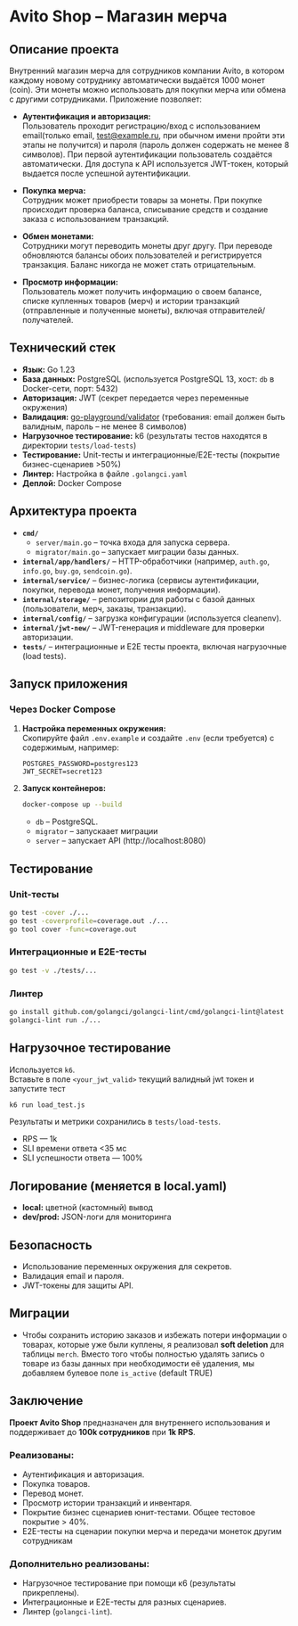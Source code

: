 # Avito Shop – Магазин мерча

## Описание проекта

Внутренний магазин мерча для сотрудников компании Avito, в котором каждому новому сотруднику автоматически выдаётся 1000 монет (coin). Эти монеты можно использовать для покупки мерча или обмена с другими сотрудниками. Приложение позволяет:

- **Аутентификация и авторизация:**  
  Пользователь проходит регистрацию/вход с использованием email(только email, test@example.ru, при обычном имени пройти эти этапы не получится) и пароля (пароль должен содержать не менее 8 символов). При первой аутентификации пользователь создаётся автоматически. Для доступа к API используется JWT-токен, который выдается после успешной аутентификации.

- **Покупка мерча:**  
  Сотрудник может приобрести товары за монеты. При покупке происходит проверка баланса, списывание средств и создание заказа с использованием транзакций.

- **Обмен монетами:**  
  Сотрудники могут переводить монеты друг другу. При переводе обновляются балансы обоих пользователей и регистрируется транзакция. Баланс никогда не может стать отрицательным.

- **Просмотр информации:**  
  Пользователь может получить информацию о своем балансе, списке купленных товаров (мерч) и истории транзакций (отправленные и полученные монеты), включая отправителей/получателей.  

## Технический стек

- **Язык:** Go 1.23
- **База данных:** PostgreSQL (используется PostgreSQL 13, хост: `db` в Docker-сети, порт: 5432)
- **Авторизация:** JWT (секрет передается через переменные окружения)
- **Валидация:** [go-playground/validator](https://github.com/go-playground/validator) (требования: email должен быть валидным, пароль – не менее 8 символов)
- **Нагрузочное тестирование:** k6 (результаты тестов находятся в директории `tests/load-tests`)
- **Тестирование:** Unit-тесты и интеграционные/E2E-тесты (покрытие бизнес-сценариев >50%)
- **Линтер:** Настройка в файле `.golangci.yaml`
- **Деплой:** Docker Compose

## Архитектура проекта

- **`cmd/`**
    - `server/main.go` – точка входа для запуска сервера.
    - `migrator/main.go` – запускает миграции базы данных.
- **`internal/app/handlers/`** – HTTP-обработчики (например, `auth.go`, `info.go`, `buy.go`, `sendcoin.go`).
- **`internal/service/`** – бизнес-логика (сервисы аутентификации, покупки, перевода монет, получения информации).
- **`internal/storage/`** – репозитории для работы с базой данных (пользователи, мерч, заказы, транзакции).
- **`internal/config/`** – загрузка конфигурации (используется cleanenv).
- **`internal/jwt-new/`** – JWT-генерация и middleware для проверки авторизации.
- **`tests/`** – интеграционные и Е2Е тесты проекта, включая нагрузочные (load tests).

## Запуск приложения

### Через Docker Compose

1. **Настройка переменных окружения:**  
   Скопируйте файл `.env.example` и создайте `.env` (если требуется) с содержимым, например:
   ```env
   POSTGRES_PASSWORD=postgres123
   JWT_SECRET=secret123

2. **Запуск контейнеров:**
   ```sh
   docker-compose up --build
   ```
    - `db` – PostgreSQL.
    - `migrator` – запускаает миграции
    - `server` – запускает API (http://localhost:8080)

## Тестирование

### Unit-тесты
```sh
go test -cover ./...
go test -coverprofile=coverage.out ./...
go tool cover -func=coverage.out
```

### Интеграционные и E2E-тесты
```sh
go test -v ./tests/...
```

### Линтер
```sh
go install github.com/golangci/golangci-lint/cmd/golangci-lint@latest
golangci-lint run ./...
```

## Нагрузочное тестирование

Используется `k6`.  
    Вставьте в поле `<your_jwt_valid>` текущий валидный jwt токен и запустите тест
```sh
k6 run load_test.js 
```

Результаты и метрики сохранились в `tests/load-tests`.  

- RPS — 1k
- SLI времени ответа <35 мс
- SLI успешности ответа — 100%

## Логирование (меняется в local.yaml)

- **local:** цветной (кастомный) вывод
- **dev/prod:** JSON-логи для мониторинга 

## Безопасность

- Использование переменных окружения для секретов.
- Валидация email и пароля.
- JWT-токены для защиты API.

## Миграции 

- Чтобы сохранить историю заказов и избежать потери информации о товарах, которые уже были куплены, я реализовал **soft deletion** для таблицы `merch`. Вместо того чтобы полностью удалять запись о товаре из базы данных при необходимости её удаления, мы добавляем булевое поле `is_active` (default TRUE)


## Заключение

**Проект Avito Shop** предназначен для внутреннего использования и поддерживает до **100k сотрудников** при **1k RPS**.

### Реализованы:
- Аутентификация и авторизация.
- Покупка товаров.
- Перевод монет.
- Просмотр истории транзакций и инвентаря.
- Покрытие бизнес сценариев юнит-тестами. Общее тестовое покрытие > 40%.
- E2E-тесты на сценарии покупки мерча и передачи монеток другим сотрудникам

### Дополнительно реализованы:
- Нагрузочное тестирование при помощи к6 (результаты прикреплены).
- Интеграционные и E2E-тесты для разных сценариев.
- Линтер (`golangci-lint`).


